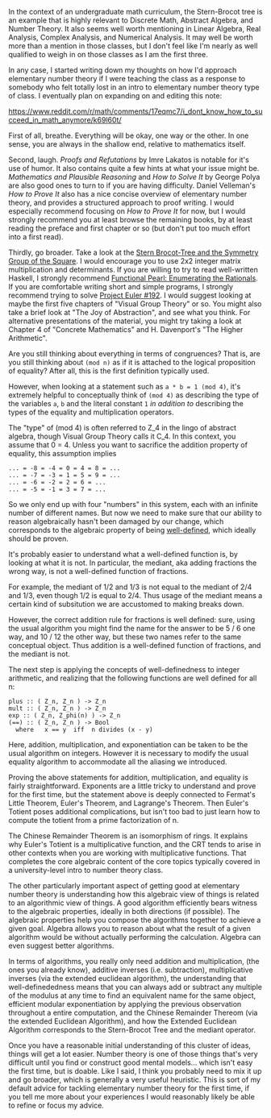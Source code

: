 In the context of an undergraduate math curriculum, the Stern-Brocot tree is an example that is highly relevant to Discrete Math, Abstract Algebra, and Number Theory. It also seems well worth mentioning in Linear Algebra, Real Analysis, Complex Analysis, and Numerical Analysis.  It may well be worth more than a mention in those classes, but I don't feel like I'm nearly as well qualified to weigh in on those classes as I am the first three.

In any case, I started writing down my thoughts on how I'd approach elementary number theory if I were teaching the class as a response to somebody who felt totally lost in an intro to elementary number theory type of class.  I eventually plan on expanding on and editing this note:

https://www.reddit.com/r/math/comments/17eqmc7/i_dont_know_how_to_succeed_in_math_anymore/k69l60t/

First of all, breathe.  Everything will be okay, one way or the other. In one sense, you are always in the shallow end, relative to mathematics itself.

Second, laugh. _Proofs and Refutations_ by Imre Lakatos is notable for it's use of humor.  It also contains quite a few hints at what your issue might be.  _Mathematics and Plausible Reasoning_ and _How to Solve It_ by George Polya are also good ones to turn to if you are having difficulty.  Daniel Velleman's _How to Prove It_ also has a nice concise overview of elementary number theory, and provides a structured approach to proof writing.  I would especially recommend focusing on _How to Prove It_ for now, but I would strongly recommend you at least browse the remaining books, by at least reading the preface and first chapter or so (but don't put too much effort into a first read).

Thirdly, go broader.  Take a look at the [Stern Brocot-Tree and the Symmetry Group of the Square](https://github.com/constructive-symmetry/constructive-symmetry). I would encourage you to use 2x2 integer matrix multiplication and determinants. If you are willing to try to read well-written Haskell, I strongly recommend [Functional Pearl: Enumerating the Rationals](http://www.cs.ox.ac.uk/people/jeremy.gibbons/publications/rationals.pdf). If you are comfortable writing short and simple programs, I strongly recommend trying to solve [Project Euler #192](https://projecteuler.net/problem=192).  I would suggest looking at maybe the first five chapters of "Visual Group Theory" or so. You might also take a brief look at "The Joy of Abstraction", and see what you think.  For alternative presentations of the material, you might try taking a look at Chapter 4 of "Concrete Mathematics" and H. Davenport's "The Higher Arithmetic".

Are you still thinking about everything in terms of congruences?  That is, are you still thinking about `(mod n)` as if it is attached to the logical proposition of equality?  After all, this is the first definition typically used.

However, when looking at a statement such as `a * b = 1 (mod 4)`, it's extremely helpful to conceptually think of `(mod 4)` as describing the type of the variables `a`, `b` and the literal constant `1`  _in addition to_ describing the types of the equality and multiplication operators.

The "type" of (mod 4) is often referred to Z_4 in the lingo of abstract algebra, though Visual Group Theory calls it C_4.  In this context, you assume that 0 = 4.   Unless you want to sacrifice the addition property of equality, this assumption implies

    ... = -8 = -4 = 0 = 4 = 8 = ...
    ... = -7 = -3 = 1 = 5 = 9 = ...
    ... = -6 = -2 = 2 = 6 = ...
    ... = -5 = -1 = 3 = 7 = ...

So we only end up with four "numbers" in this system, each with an infinite number of different names.   But now we need to make sure that our ability to reason algebraically hasn't been damaged by our change, which corresponds to the algebraic property of being [well-defined](https://en.wikipedia.org/wiki/Equivalence_relation#Well-definedness_under_an_equivalence_relation), which ideally should be proven.  

It's probably easier to understand what a well-defined function is, by looking at what it is not. In particular, the mediant, aka adding fractions the wrong way, is not a well-defined function of fractions.

For example, the mediant of 1/2 and 1/3 is not equal to the mediant of 2/4 and 1/3,  even though 1/2 is equal to 2/4.   Thus usage of the mediant means a certain kind of subsitution we are accustomed to making breaks down.

However, the correct addition rule for fractions is well defined: sure, using the usual algorithm you might find the name for the answer to be 5 / 6 one way, and 10 / 12 the other way, but these two names refer to the same conceptual object.   Thus addition is a well-defined function of fractions, and the mediant is not.

The next step is applying the concepts of well-definedness to integer arithmetic, and realizing that the following functions are well defined for all n:

    plus :: ( Z_n, Z_n ) -> Z_n
    mult :: ( Z_n, Z_n ) -> Z_n
    exp :: ( Z_n, Z_phi(n) ) -> Z_n
    (==) :: ( Z_n, Z_n ) -> Bool         
      where   x == y  iff  n divides (x - y)

Here, addition, multiplication, and exponentiation can be taken to be the usual algorithm on integers. However it is necessary to modify the usual equality algorithm to accommodate all the aliasing we introduced. 

Proving the above statements for addition, multiplication, and equality is fairly straightforward. Exponents are a little tricky to understand and prove for the first time, but the statement above is deeply connected to Fermat's Little Theorem, Euler's Theorem, and Lagrange's Theorem. Then Euler's Totient poses additional complications, but isn't too bad to just learn how to compute the totient from a prime factorization of n.  

The Chinese Remainder Theorem is an isomorphism of rings. It explains why Euler's Totient is a multiplicative function, and the CRT tends to arise in other contexts when you are working with multiplicative functions.  That completes the core algebraic content of the core topics typically covered in a university-level intro to number theory class.

The other particularly important aspect of getting good at elementary number theory is understanding how this algebraic view of things is related to an algorithmic view of things.  A good algorithm efficiently bears witness to the algebraic properties, ideally in both directions (if possible). The algebraic properties help you compose the algorithms together to achieve a given goal.  Algebra allows you to reason about what the result of a given algorithm would be without actually performing the calculation.  Algebra can even suggest better algorithms.

In terms of algorithms, you really only need addition and multiplication, (the ones you already know), additive inverses (i.e. subtraction), multiplicative inverses (via the extended euclidean algorithm), the understanding that well-definededness means that you can always add or subtract any multiple of the modulus at any time to find an equivalent name for the same object, efficient modular exponentiation by applying the previous observation throughout a entire computation, and the Chinese Remainder Thereom (via the extended Euclidean Algorithm), and how the Extended Euclidean Algorithm corresponds to the Stern-Brocot Tree and the mediant operator.

Once you have a reasonable initial understanding of this cluster of ideas, things will get a lot easier. Number theory is one of those things that's very difficult until you find or construct good mental models... which isn't easy the first time, but is doable. Like I said, I think you probably need to mix it up and go broader, which is generally a very useful heuristic.  This is sort of my default advice for tackling elementary number theory for the first time, if you tell me more about your experiences I would reasonably likely be able to refine or focus my advice.
